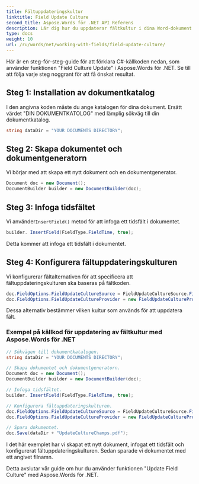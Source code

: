 ```yaml
---
title: Fältuppdateringskultur
linktitle: Field Update Culture
second_title: Aspose.Words för .NET API Referens
description: Lär dig hur du uppdaterar fältkultur i dina Word-dokument med Aspose.Words för .NET.
type: docs
weight: 10
url: /ru/words/net/working-with-fields/field-update-culture/
---
```


Här är en steg-för-steg-guide för att förklara C#-källkoden nedan, som använder funktionen "Field Culture Update" i Aspose.Words för .NET. Se till att följa varje steg noggrant för att få önskat resultat.

## Steg 1: Installation av dokumentkatalog

I den angivna koden måste du ange katalogen för dina dokument. Ersätt värdet "DIN DOKUMENTKATOLOG" med lämplig sökväg till din dokumentkatalog.

```csharp
string dataDir = "YOUR DOCUMENTS DIRECTORY";
```

## Steg 2: Skapa dokumentet och dokumentgeneratorn

Vi börjar med att skapa ett nytt dokument och en dokumentgenerator.

```csharp
Document doc = new Document();
DocumentBuilder builder = new DocumentBuilder(doc);
```

## Steg 3: Infoga tidsfältet

 Vi använder`InsertField()` metod för att infoga ett tidsfält i dokumentet.

```csharp
builder. InsertField(FieldType.FieldTime, true);
```

Detta kommer att infoga ett tidsfält i dokumentet.

## Steg 4: Konfigurera fältuppdateringskulturen

Vi konfigurerar fältalternativen för att specificera att fältuppdateringskulturen ska baseras på fältkoden.

```csharp
doc.FieldOptions.FieldUpdateCultureSource = FieldUpdateCultureSource.FieldCode;
doc.FieldOptions.FieldUpdateCultureProvider = new FieldUpdateCultureProvider();
```

Dessa alternativ bestämmer vilken kultur som används för att uppdatera fält.

### Exempel på källkod för uppdatering av fältkultur med Aspose.Words för .NET

```csharp
// Sökvägen till dokumentkatalogen.
string dataDir = "YOUR DOCUMENTS DIRECTORY";

// Skapa dokumentet och dokumentgeneratorn.
Document doc = new Document();
DocumentBuilder builder = new DocumentBuilder(doc);

// Infoga tidsfältet.
builder. InsertField(FieldType.FieldTime, true);

// Konfigurera fältuppdateringskulturen.
doc.FieldOptions.FieldUpdateCultureSource = FieldUpdateCultureSource.FieldCode;
doc.FieldOptions.FieldUpdateCultureProvider = new FieldUpdateCultureProvider();

// Spara dokumentet.
doc.Save(dataDir + "UpdateCultureChamps.pdf");
```

I det här exemplet har vi skapat ett nytt dokument, infogat ett tidsfält och konfigurerat fältuppdateringskulturen. Sedan sparade vi dokumentet med ett angivet filnamn.

Detta avslutar vår guide om hur du använder funktionen "Update Field Culture" med Aspose.Words för .NET.